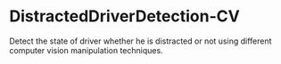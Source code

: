 # DistractedDriverDetection-CV
Detect the state of driver whether he is distracted or not using different computer vision manipulation techniques.
